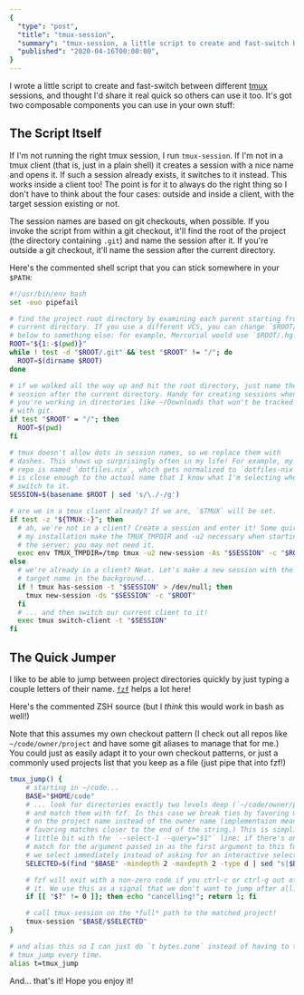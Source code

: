 ```yaml
---
{
  "type": "post",
  "title": "tmux-session",
  "summary": "tmux-session, a little script to create and fast-switch between tmux sessions",
  "published": "2020-04-16T00:00:00",
}
---
```


I wrote a little script to create and fast-switch between different [tmux](https://github.com/tmux/tmux/wiki) sessions, and thought I'd share it real quick so others can use it too.
It's got two composable components you can use in your own stuff:

## The Script Itself

If I'm not running the right tmux session, I run `tmux-session`.
If I'm not in a tmux client (that is, just in a plain shell) it creates a session with a nice name and opens it.
If such a session already exists, it switches to it instead.
This works inside a client too!
The point is for it to always do the right thing so I don't have to think about the four cases: outside and inside a client, with the target session existing or not.

The session names are based on git checkouts, when possible.
If you invoke the script from within a git checkout, it'll find the root of the project (the directory containing `.git`) and name the session after it.
If you're outside a git checkout, it'll name the session after the current directory.

Here's the commented shell script that you can stick somewhere in your `$PATH`:

```sh
#!/usr/bin/env bash
set -euo pipefail

# find the project root directory by examining each parent starting from the
# current directory. If you use a different VCS, you can change `$ROOT/.git`
# below to something else: for example, Mercurial would use `$ROOT/.hg`.
ROOT="${1:-$(pwd)}"
while ! test -d "$ROOT/.git" && test "$ROOT" != "/"; do
  ROOT=$(dirname $ROOT)
done

# if we walked all the way up and hit the root directory, just name the
# session after the current directory. Handy for creating sessions when
# you're working in directories like ~/Downloads that won't be tracked
# with git.
if test "$ROOT" = "/"; then
  ROOT=$(pwd)
fi

# tmux doesn't allow dots in session names, so we replace them with
# dashes. This shows up surprisingly often in my life! For example, my dotfiles
# repo is named `dotfiles.nix`, which gets normalized to `dotfiles-nix`. This
# is close enough to the actual name that I know what I'm selecting when I
# switch to it.
SESSION=$(basename $ROOT | sed 's/\./-/g')

# are we in a tmux client already? If we are, `$TMUX` will be set.
if test -z "${TMUX:-}"; then
  # ah, we're not in a client? Create a session and enter it! Some quirk in
  # my installation make the TMUX_TMPDIR and -u2 necessary when starting
  # the server; you may not need it.
  exec env TMUX_TMPDIR=/tmp tmux -u2 new-session -As "$SESSION" -c "$ROOT"
else
  # we're already in a client? Neat. Let's make a new session with the
  # target name in the background...
  if ! tmux has-session -t "$SESSION" > /dev/null; then
    tmux new-session -ds "$SESSION" -c "$ROOT"
  fi
  # ... and then switch our current client to it!
  exec tmux switch-client -t "$SESSION"
fi
```

## The Quick Jumper

I like to be able to jump between project directories quickly by just typing a couple letters of their name.
[`fzf`](https://github.com/junegunn/fzf) helps a lot here!

Here's the commented ZSH source (but I *think* this would work in bash as well!)

Note that this assumes my own checkout pattern (I check out all repos like `~/code/owner/project` and have some git aliases to manage that for me.)
You could just as easily adapt it to your own checkout patterns, or just a commonly used projects list that you keep as a file (just pipe that into fzf!)

```sh
tmux_jump() {
    # starting in ~/code...
    BASE="$HOME/code"
    # ... look for directories exactly two levels deep (`~/code/owner/project`)
    # and match them with fzf. In this case we break ties by favoring matches
    # on the project name instead of the owner name (implementaion means
    # favoring matches closer to the end of the string.) This is simplified a
    # little bit with the `--select-1 --query="$1"` line: if there's only one
    # match for the argument passed in as the first argument to this function,
    # we select immediately instead of asking for an interactive selection.
    SELECTED=$(find "$BASE" -mindepth 2 -maxdepth 2 -type d | sed "s|$BASE/||g" | fzf --tiebreak=end --select-1 --query="$1")

    # fzf will exit with a non-zero code if you ctrl-c or ctrl-g out of
    # it. We use this as a signal that we don't want to jump after all.
    if [[ "$?" != 0 ]]; then echo "cancelling!"; return 1; fi

    # call tmux-session on the *full* path to the matched project!
    tmux-session "$BASE/$SELECTED"
}

# and alias this so I can just do `t bytes.zone` instead of having to type
# tmux_jump every time.
alias t=tmux_jump
```

And... that's it!
Hope you enjoy it!
